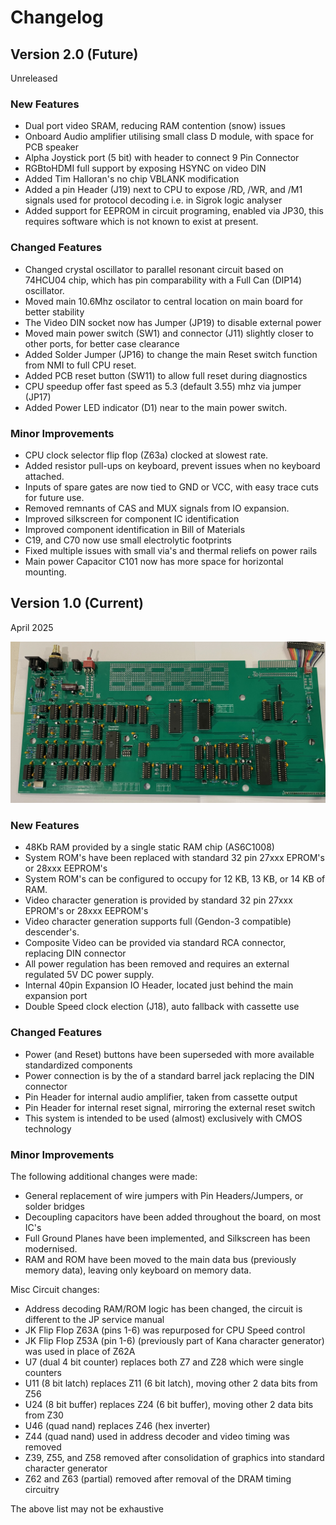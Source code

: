 
# Changelog

## Version 2.0 (Future)

Unreleased

### New Features

* Dual port video SRAM, reducing RAM contention (snow) issues
* Onboard Audio amplifier utilising small class D module, with space for PCB speaker
* Alpha Joystick port (5 bit) with header to connect 9 Pin Connector
* RGBtoHDMI full support by exposing HSYNC on video DIN
* Added Tim Halloran's no chip VBLANK modification  
* Added a pin Header (J19) next to CPU to expose /RD, /WR, and /M1 signals
  used for protocol decoding i.e. in Sigrok logic analyser
* Added support for EEPROM in circuit programing, enabled via JP30,
  this requires software which is not known to exist at present.

### Changed Features

- Changed crystal oscillator to parallel resonant circuit based on 74HCU04 chip, 
  which has pin comparability with a Full Can (DIP14) oscillator. 
- Moved main 10.6Mhz oscilator to central location on main board for better stability 
- The Video DIN socket now has Jumper (JP19) to disable external power
- Moved main power switch (SW1) and connector (J11) slightly closer to other ports, for better case clearance
- Added Solder Jumper (JP16) to change the main Reset switch function from NMI to full CPU reset.
- Added PCB reset button (SW11) to allow full reset during diagnostics
- CPU speedup offer fast speed as 5.3 (default 3.55) mhz via jumper (JP17)
- Added Power LED indicator (D1) near to the main power switch.

### Minor Improvements  

- CPU clock selector flip flop (Z63a) clocked at slowest rate.
- Added resistor pull-ups on keyboard, prevent issues when no keyboard attached.
- Inputs of spare gates are now tied to GND or VCC, with easy trace cuts for future use.
- Removed remnants of CAS and MUX signals from IO expansion.
- Improved silkscreen for component IC identification
- Improved component identification in Bill of Materials
- C19, and C70 now use small electrolytic footprints
- Fixed multiple issues with small via's and thermal reliefs on power rails
- Main power Capacitor C101 now has more space for horizontal mounting.

## Version 1.0 (Current)

April 2025

![MainboardFrontBuiltK1](/images/IMG_8736.jpeg)

### New Features

* 48Kb RAM provided by a single static RAM chip (AS6C1008)
* System ROM's have been replaced with standard 32 pin 27xxx EPROM's or 28xxx EEPROM's
* System ROM's can be configured to occupy for 12 KB, 13 KB, or 14 KB of RAM.
* Video character generation is provided by standard 32 pin 27xxx EPROM's or 28xxx EEPROM's  
* Video character generation supports full (Gendon-3 compatible) descender's.
* Composite Video can be provided via standard RCA connector, replacing DIN connector
* All power regulation has been removed and requires an external regulated 5V DC power supply.
* Internal 40pin Expansion IO Header, located just behind the main expansion port
* Double Speed clock election (J18), auto fallback with cassette use

### Changed Features

* Power (and Reset) buttons have been superseded with more available standardized components
* Power connection is by the of a standard barrel jack replacing the DIN connector
* Pin Header for internal audio amplifier, taken from cassette output
* Pin Header for internal reset signal, mirroring the external reset switch
* This system is intended to be used (almost) exclusively with CMOS technology

### Minor Improvements  

The following additional changes were made:
- General replacement of wire jumpers with Pin Headers/Jumpers, or solder bridges
- Decoupling capacitors have been added throughout the board, on most IC's
- Full Ground Planes have been implemented, and Silkscreen has been modernised.
- RAM and ROM have been moved to the main data bus (previously memory data), leaving only keyboard on memory data.

Misc Circuit changes:
- Address decoding RAM/ROM logic has been changed, the circuit is different to the JP service manual
- JK Flip Flop Z63A (pins 1-6) was repurposed for CPU Speed control
- JK Flip Flop Z53A (pin 1-6) (previously part of Kana character generator) was used in place of Z62A
- U7 (dual 4 bit counter) replaces both Z7 and Z28 which were single counters
- U11 (8 bit latch) replaces Z11 (6 bit latch), moving other 2 data bits from Z56
- U24 (8 bit buffer) replaces Z24 (6 bit buffer), moving other 2 data bits from Z30
- U46 (quad nand) replaces Z46 (hex inverter)
- Z44 (quad nand) used in address decoder and video timing was removed
- Z39, Z55, and Z58 removed after consolidation of graphics into standard character generator
- Z62 and Z63 (partial) removed after removal of the DRAM timing circuitry

The above list may not be exhaustive
